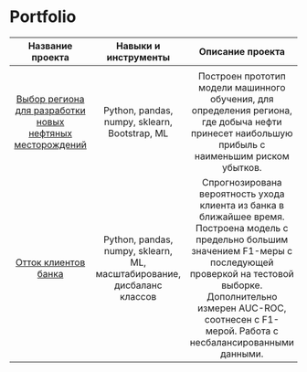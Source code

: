 # Portfolio

Название проекта | Навыки и инструменты | Описание проекта
:-----: | :----: | :-----:
[](https://github.com/alexsurina/Portfolio/blob/main/gold_recovery.ipynb) |  |  
[Выбор региона для разработки новых нефтяных месторождений](https://github.com/alexsurina/Portfolio/blob/main/geo.ipynb) | Python, pandas, numpy, sklearn, Bootstrap, ML | Построен прототип модели машинного обучения, для определения региона, где добыча нефти принесет наибольшую прибыль с наименьшим риском убытков.
[Отток клиентов банка](https://github.com/alexsurina/Portfolio/blob/main/Exited.ipynb) | Python, pandas, numpy, sklearn, ML, масштабирование, дисбаланс классов| Спрогнозирована вероятность ухода клиента из банка в ближайшее время. Построена модель с предельно большим значением F1-меры с последующей проверкой на тестовой выборке. Дополнительно измерен AUC-ROC, соотнесен с F1-мерой. Работа с несбалансированными данными.

